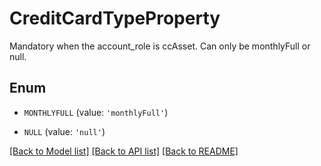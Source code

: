 # CreditCardTypeProperty

Mandatory when the account_role is ccAsset. Can only be monthlyFull or null.

## Enum

* `MONTHLYFULL` (value: `'monthlyFull'`)

* `NULL` (value: `'null'`)

[[Back to Model list]](../README.md#documentation-for-models) [[Back to API list]](../README.md#documentation-for-api-endpoints) [[Back to README]](../README.md)


